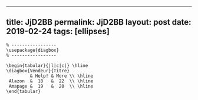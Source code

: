 ---
 title: JjD2BB
 permalink: JjD2BB
 layout: post
 date: 2019-02-24
 tags: [ellipses]
 ---

```latex% Dans le préambule
% -----------------
\usepackage{diagbox}
% -----------------

\begin{tabular}{|l|c|c|} \hline
\diagbox{Vendeur}{Titre}
         & Help! & More \\ \hline
 Alazon  &  18   &  22  \\ \hline
 Amapage &  19   &  20  \\ \hline
\end{tabular}
```